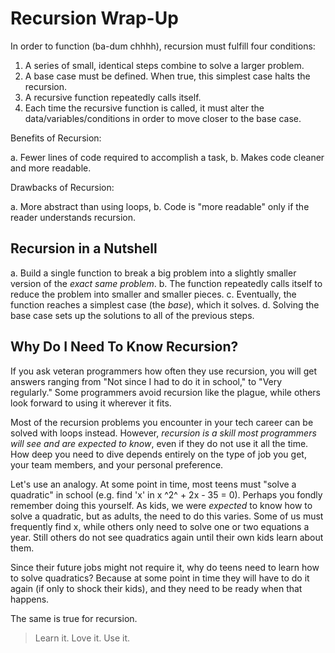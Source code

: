 # Recursion Wrap-Up

In order to function (ba-dum chhhh), recursion must fulfill four
conditions:

1.  A series of small, identical steps combine to solve a larger
    problem.
2.  A base case must be defined. When true, this simplest case halts the
    recursion.
3.  A recursive function repeatedly calls itself.
4.  Each time the recursive function is called, it must alter the
    data/variables/conditions in order to move closer to the base case.

Benefits of Recursion:

a.  Fewer lines of code required to accomplish a task,
b.  Makes code cleaner and more readable.

Drawbacks of Recursion:

a.  More abstract than using loops,
b.  Code is \"more readable\" only if the reader understands recursion.

## Recursion in a Nutshell

a.  Build a single function to break a big problem into a slightly
    smaller version of the *exact same problem*.
b.  The function repeatedly calls itself to reduce the problem into
    smaller and smaller pieces.
c.  Eventually, the function reaches a simplest case (the *base*), which
    it solves.
d.  Solving the base case sets up the solutions to all of the previous
    steps.

## Why Do I Need To Know Recursion?

If you ask veteran programmers how often they use recursion, you will
get answers ranging from \"Not since I had to do it in school,\" to
\"Very regularly.\" Some programmers avoid recursion like the plague,
while others look forward to using it wherever it fits.

Most of the recursion problems you encounter in your tech career can be
solved with loops instead. However, *recursion is a skill most
programmers will see and are expected to know*, even if they do not use
it all the time. How deep you need to dive depends entirely on the type
of job you get, your team members, and your personal preference.

Let\'s use an analogy. At some point in time, most teens must \"solve a
quadratic\" in school (e.g. find \'x\' in x ^2^ + 2x - 35 = 0). Perhaps
you fondly remember doing this yourself. As kids, we were *expected* to
know how to solve a quadratic, but as adults, the need to do this
varies. Some of us must frequently find x, while others only need to
solve one or two equations a year. Still others do not see quadratics
again until their own kids learn about them.

Since their future jobs might not require it, why do teens need to learn
how to solve quadratics? Because at some point in time they will have to
do it again (if only to shock their kids), and they need to be ready
when that happens.

The same is true for recursion.

> Learn it. Love it. Use it.
